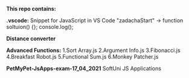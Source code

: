 **This repo contains:**

**.vscode:**
Snippet for JavaScript in VS Code
"zadachaStart" -> function soltuion() {}; console.log();

**Distance converter**

**Advanced Functions:**
  1.Sort Array.js
  2.Argument Info.js
  3.Fibonacci.js
  4.Breakfast Robot.js
  5.Functional Sum.js
  6.Monkey Patcher.js

**PetMyPet-JsApps-exam-17_04_2021** SoftUni JS Applications 


